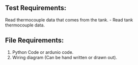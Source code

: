 ## Test Requirements:
Read thermocouple data that comes from the tank. 
    - Read tank thermocouple data.  

## File Requirements:
1. Python Code or ardunio code.  
2. Wiring diagram (Can be hand written or drawn out).
